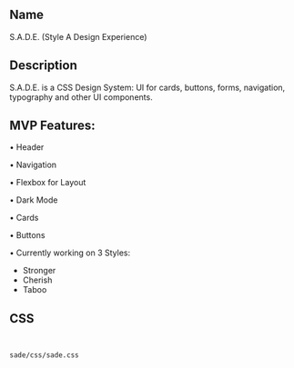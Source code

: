 ## Name

S.A.D.E. (Style A Design Experience)

## Description

S.A.D.E. is a CSS Design System: UI for cards, buttons, forms, navigation, typography and other UI components.


## MVP Features:

• Header

• Navigation

• Flexbox for Layout

• Dark Mode

• Cards

• Buttons

• Currently working on 3 Styles:
- Stronger
- Cherish
- Taboo



## CSS

```


sade/css/sade.css



```
